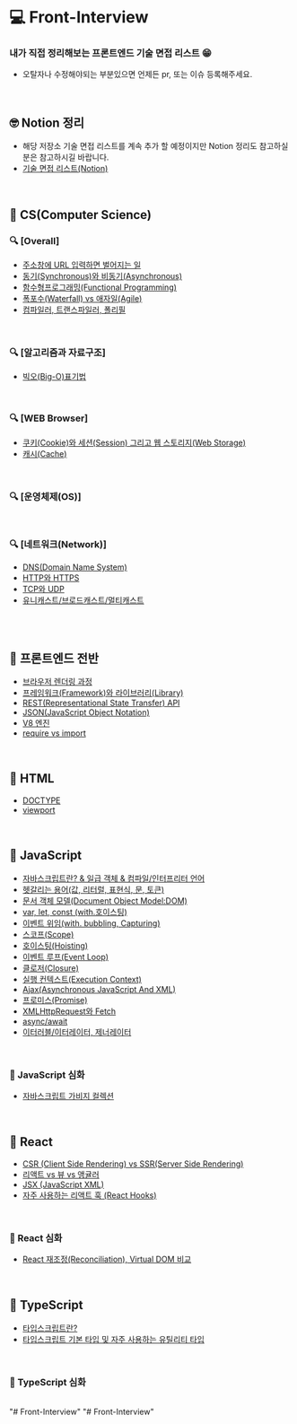 # 💻 Front-Interview

### 내가 직접 정리해보는 프론트엔드 기술 면접 리스트 😁

- 오탈자나 수정해야되는 부분있으면 언제든 pr, 또는 이슈 등록해주세요.

<br />

## 🤓 Notion 정리

- 해당 저장소 기술 면접 리스트를 계속 추가 할 예정이지만 Notion 정리도 참고하실 분은 참고하시길 바랍니다.
- [기술 면접 리스트(Notion)](https://www.notion.so/v1-2-0-2c4d4292c8574027b50150c5ef6e02b5)

<br />

## 🔖 CS(Computer Science)

### 🔍 [Overall]

- [주소창에 URL 입력하면 벌어지는 일](https://github.com/ssi02014/Front-Interview/blob/master/documents/CS/enter-url-process.md)
- [동기(Synchronous)와 비동기(Asynchronous)](https://github.com/ssi02014/Front-Interview/blob/master/documents/CS/synchronous-asynchronous.md)
- [함수형프로그래밍(Functional Programming)](https://github.com/ssi02014/Front-Interview/blob/master/documents/CS/functionalProgramming.md)
- [폭포수(Waterfall) vs 애자일(Agile)](https://github.com/ssi02014/Front-Interview/blob/master/documents/CS/waterfall-Agile.md)
- [컴파일러, 트랜스파일러, 폴리필](https://github.com/ssi02014/Front-Interview/blob/master/documents/CS/transcompiler.md)

<br />

### 🔍 [알고리즘과 자료구조]

- [빅오(Big-O)표기법](https://github.com/ssi02014/Front-Interview/blob/master/documents/CS/big-O.md)

<br />

### 🔍 [WEB Browser]

- [쿠키(Cookie)와 세션(Session) 그리고 웹 스토리지(Web Storage)](https://github.com/ssi02014/Front-Interview/blob/master/documents/CS/cookie-session.md)
- [캐시(Cache)](https://github.com/ssi02014/Front-Interview/blob/master/documents/CS/cache.md)

<br />

### 🔍 [운영체제(OS)]

<br />

### 🔍 [네트워크(Network)]

- [DNS(Domain Name System)](https://github.com/ssi02014/Front-Interview/blob/master/documents/CS/DNS.md)
- [HTTP와 HTTPS](https://github.com/ssi02014/Front-Interview/blob/master/documents/CS/http-https.md)
- [TCP와 UDP](https://github.com/ssi02014/Front-Interview/blob/master/documents/CS/tcp-udp.md)
- [유니캐스트/브로드캐스트/멀티캐스트](https://github.com/ssi02014/Front-Interview/blob/master/documents/CS/uni-broad-multicast.md)

<br />
<br />

## 🔖 프론트엔드 전반

- [브라우저 렌더링 과정](https://github.com/ssi02014/Front-Interview/blob/master/documents/Frontend-Overall/browser-rendering-process.md)
- [프레임워크(Framework)와 라이브러리(Library)](https://github.com/ssi02014/Front-Interview/blob/master/documents/Frontend-Overall/library-framework.md)
- [REST(Representational State Transfer) API](https://github.com/ssi02014/Front-Interview/blob/master/documents/Frontend-Overall/restful.md)
- [JSON(JavaScript Object Notation)](https://github.com/ssi02014/Front-Interview/blob/master/documents/Frontend-Overall/json.md)
- [V8 엔진](https://github.com/ssi02014/Front-Interview/blob/master/documents/Frontend-Overall/V8.md)
- [require vs import](https://github.com/ssi02014/Front-Interview/blob/master/documents/Frontend-Overall/require-import.md)

<br />

## 🔖 HTML

- [DOCTYPE](https://github.com/ssi02014/Front-Interview/blob/master/documents/HTML/doctype.md)
- [viewport](https://github.com/ssi02014/Front-Interview/blob/master/documents/HTML/viewport.md)

<br />

## 🔖 JavaScript

- [자바스크립트란? & 일급 객체 & 컴파일/인터프리터 언어](https://github.com/ssi02014/Front-Interview/blob/master/documents/JavaScript/javascript.md)
- [헷갈리는 용어(값, 리터럴, 표현식, 문, 토큰)](https://github.com/ssi02014/Front-Interview/blob/master/documents/JavaScript/value-literal-statement.md)
- [문서 객체 모델(Document Object Model:DOM)](https://github.com/ssi02014/Front-Interview/blob/master/documents/JavaScript/dom-tree.md)
- [var, let, const (with.호이스팅)](http://github.com/ssi02014/Front-Interview/blob/master/documents/JavaScript/var-let-const.md)
- [이벤트 위임(with. bubbling, Capturing)](https://github.com/ssi02014/Front-Interview/blob/master/documents/JavaScript/event-delegation.md)
- [스코프(Scope)](https://github.com/ssi02014/Front-Interview/blob/master/documents/JavaScript/scope.md)
- [호이스팅(Hoisting)](https://github.com/ssi02014/Front-Interview/blob/master/documents/JavaScript/hoisting.md)
- [이벤트 루프(Event Loop)](https://github.com/ssi02014/Front-Interview/blob/master/documents/JavaScript/event-loop.md)
- [클로저(Closure)](https://github.com/ssi02014/Front-Interview/blob/master/documents/JavaScript/closure.md)
- [실행 컨텍스트(Execution Context)](https://github.com/ssi02014/Front-Interview/blob/master/documents/JavaScript/execution-context.md)
- [Ajax(Asynchronous JavaScript And XML)](https://github.com/ssi02014/Front-Interview/blob/master/documents/JavaScript/ajax.md)
- [프로미스(Promise)](https://github.com/ssi02014/Front-Interview/blob/master/documents/JavaScript/promise.md)
- [XMLHttpRequest와 Fetch](https://github.com/ssi02014/Front-Interview/blob/master/documents/JavaScript/xmlhttprequest.md)
- [async/await](https://github.com/ssi02014/Front-Interview/blob/master/documents/JavaScript/async-await.md)
- [이터러블/이터레이터, 제너레이터](https://github.com/ssi02014/Front-Interview/blob/master/documents/JavaScript/iterator-generator.md)

<br />

### 🌟 JavaScript 심화

- [자바스크립트 가비지 컬렉션](https://github.com/ssi02014/Front-Interview/blob/master/documents/JavaScript/gc.md)

<br />

## 🔖 React

- [CSR (Client Side Rendering) vs SSR(Server Side Rendering)](https://github.com/ssi02014/Front-Interview/blob/master/documents/Frontend-Overall/csr-ssr.md)
- [리액트 vs 뷰 vs 앵귤러](https://github.com/ssi02014/Front-Interview/blob/master/documents/React/react-vue-angular.md)
- [JSX (JavaScript XML)](https://github.com/ssi02014/Front-Interview/blob/master/documents/React/jsx.md)
- [자주 사용하는 리액트 훅 (React Hooks)](https://github.com/ssi02014/Front-Interview/blob/master/documents/React/hooks.md)

<br />

### 🌟 React 심화

- [React 재조정(Reconciliation), Virtual DOM 비교](https://github.com/ssi02014/Front-Interview/blob/master/documents/React/reconciliation.md)

<br />

## 🔖 TypeScript

- [타입스크립트란?](https://github.com/ssi02014/Front-Interview/blob/master/documents/typescript/typescript.md)
- [타입스크립트 기본 타입 및 자주 사용하는 유틸리티 타입](https://github.com/ssi02014/Front-Interview/blob/master/documents/typescript/types.md)

<br />

### 🌟 TypeScript 심화

<br />
"# Front-Interview" 
"# Front-Interview" 
